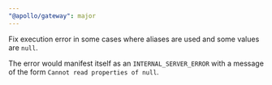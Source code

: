 ```yaml
---
"@apollo/gateway": major
---
```


Fix execution error in some cases where aliases are used and some values are `null`.

The error would manifest itself as an `INTERNAL_SERVER_ERROR` with a message of the form `Cannot read properties of null`.
  